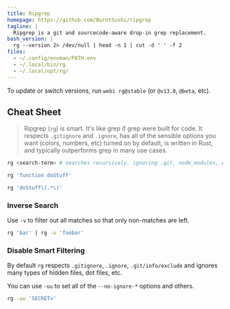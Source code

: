 ```yaml
---
title: Ripgrep
homepage: https://github.com/BurntSushi/ripgrep
tagline: |
  Ripgrep is a git and sourcecode-aware drop-in grep replacement.
bash_version: |
  rg --version 2> /dev/null | head -n 1 | cut -d ' ' -f 2
files:
  - ~/.config/envman/PATH.env
  - ~/.local/bin/rg
  - ~/.local/opt/rg/
---
```


To update or switch versions, run `webi rg@stable` (or `@v13.0`, `@beta`, etc).

## Cheat Sheet

> Ripgrep (`rg`) is smart. It's like grep if grep were built for code. It
> respects `.gitignore` and `.ignore`, has all of the sensible options you want
> (colors, numbers, etc) turned on by default, is written in Rust, and typically
> outperforms grep in many use cases.

```bash
rg <search-term> # searches recursively, ignoring .git, node_modules, etc
```

```bash
rg 'function doStuff'
```

```bash
rg 'doStuff\(.*\)'
```

### Inverse Search

Use `-v` to filter out all matches so that only non-matches are left.

```bash
rg 'bar' | rg -v 'foobar'
```

### Disable Smart Filtering

By default `rg` respects `.gitignore`, `.ignore`, `.git/info/exclude` and
ignores many types of hidden files, dot files, etc.

You can use `-uu` to set all of the `--no-ignore-*` options and others.

```bash
rg -uu 'SECRET='
```
